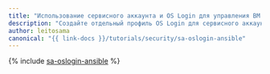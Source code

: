```yaml
---
title: "Использование сервисного аккаунта и OS Login для управления ВМ с помощью Ansible"
description: "Создайте отдельный профиль OS Login для сервисного аккаунта, чтобы управлять виртуальными машинами с помощью Ansible."
author: leitosama
canonical: "{{ link-docs }}/tutorials/security/sa-oslogin-ansible"
---
```


{% include [sa-oslogin-ansible](../../_tutorials/security/sa-oslogin-ansible.md) %}